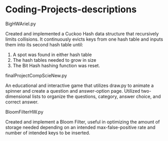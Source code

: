 # Coding-Projects-descriptions


BigHWAriel.py 

Created and implemented a Cuckoo Hash data structure that  recursively limits collisions.
It continuously evicts keys from one hash table and inputs them into its second hash table  until:

1. A spot was found in either hash table
2. The hash tables needed to grow in size
3. The Bit Hash hashing function was reset. 

finalProjectCompScieNew.py

An educational and interactive game that utilizes draw.py to animate a spinner and create a question and answer-option page.
Utilized two-dimensional lists to organize the questions, category, answer choice, and correct answer. 

BloomFilterHW.py

Created and implement a Bloom Filter, useful in optimizing the amount of storage needed depending on an intended 
max-false-positive rate and number of intended keys to be inserted. 



